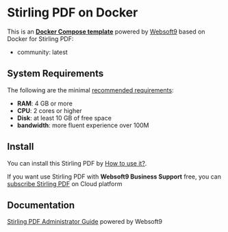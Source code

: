 # Stirling PDF on Docker  

This is an **[Docker Compose template](https://github.com/Websoft9/docker-library)** powered by [Websoft9](https://www.websoft9.com) based on Docker for Stirling PDF:


 - community:  latest


## System Requirements

The following are the minimal [recommended requirements](https://stirlingpdf.io):

* **RAM**: 4 GB or more
* **CPU**: 2 cores or higher
* **Disk**: at least 10 GB of free space
* **bandwidth**: more fluent experience over 100M  

## Install

You can install this Stirling PDF by [How to use it?](https://github.com/Websoft9/docker-library#how-to-use-it).   

If you want use Stirling PDF with **Websoft9 Business Support** free, you can [subscribe Stirling PDF](https://www.websoft9.com/apps) on Cloud platform

## Documentation

[Stirling PDF Administrator Guide](https://support.websoft9.com/docs/stirlingpdf) powered by Websoft9